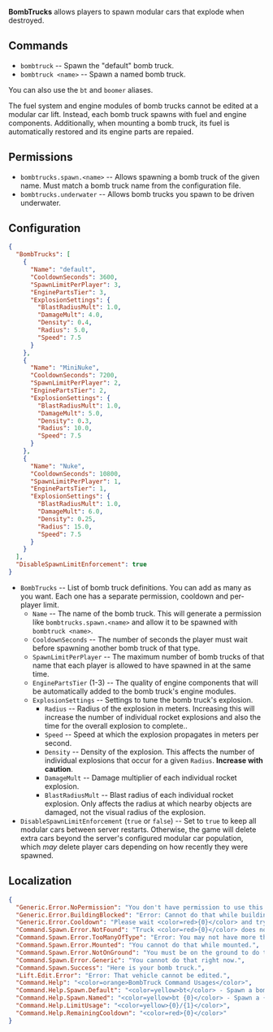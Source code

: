 **BombTrucks** allows players to spawn modular cars that explode when destroyed.

## Commands

- `bombtruck` -- Spawn the "default" bomb truck.
- `bombtruck <name>` -- Spawn a named bomb truck.

You can also use the `bt` and `boomer` aliases.

The fuel system and engine modules of bomb trucks cannot be edited at a modular car lift. Instead, each bomb truck spawns with fuel and engine components. Additionally, when mounting a bomb truck, its fuel is automatically restored and its engine parts are repaied.

## Permissions

- `bombtrucks.spawn.<name>` -- Allows spawning a bomb truck of the given name. Must match a bomb truck name from the configuration file.
- `bombtrucks.underwater` -- Allows bomb trucks you spawn to be driven underwater.

## Configuration

```json
{
  "BombTrucks": [
    {
      "Name": "default",
      "CooldownSeconds": 3600,
      "SpawnLimitPerPlayer": 3,
      "EnginePartsTier": 3,
      "ExplosionSettings": {
        "BlastRadiusMult": 1.0,
        "DamageMult": 4.0,
        "Density": 0.4,
        "Radius": 5.0,
        "Speed": 7.5
      }
    },
    {
      "Name": "MiniNuke",
      "CooldownSeconds": 7200,
      "SpawnLimitPerPlayer": 2,
      "EnginePartsTier": 2,
      "ExplosionSettings": {
        "BlastRadiusMult": 1.0,
        "DamageMult": 5.0,
        "Density": 0.3,
        "Radius": 10.0,
        "Speed": 7.5
      }
    },
    {
      "Name": "Nuke",
      "CooldownSeconds": 10800,
      "SpawnLimitPerPlayer": 1,
      "EnginePartsTier": 1,
      "ExplosionSettings": {
        "BlastRadiusMult": 1.0,
        "DamageMult": 6.0,
        "Density": 0.25,
        "Radius": 15.0,
        "Speed": 7.5
      }
    }
  ],
  "DisableSpawnLimitEnforcement": true
}
```

- `BombTrucks` -- List of bomb truck definitions. You can add as many as you want. Each one has a separate permission, cooldown and per-player limit.
  - `Name` -- The name of the bomb truck. This will generate a permission like `bombtrucks.spawn.<name>` and allow it to be spawned with `bombtruck <name>`.
  - `CooldownSeconds` -- The number of seconds the player must wait before spawning another bomb truck of that type.
  - `SpawnLimitPerPlayer` -- The maximum number of bomb trucks of that name that each player is allowed to have spawned in at the same time.
  - `EnginePartsTier` (1-3) -- The quality of engine components that will be automatically added to the bomb truck's engine modules.
  - `ExplosionSettings` -- Settings to tune the bomb truck's explosion.
    - `Radius` -- Radius of the explosion in meters. Increasing this will increase the number of individual rocket explosions and also the time for the overall explosion to complete..
    - `Speed` -- Speed at which the explosion propagates in meters per second.
    - `Density` -- Density of the explosion. This affects the number of individual explosions that occur for a given `Radius`. **Increase with caution**.
    - `DamageMult` -- Damage multiplier of each individual rocket explosion.
    - `BlastRadiusMult` -- Blast radius of each individual rocket explosion. Only affects the radius at which nearby objects are damaged, not the visual radius of the explosion.
- `DisableSpawnLimitEnforcement` (`true` or `false`) -- Set to `true` to keep all modular cars between server restarts. Otherwise, the game will delete extra cars beyond the server's configured modular car population, which *may* delete player cars depending on how recently they were spawned.

## Localization
```json
{
  "Generic.Error.NoPermission": "You don't have permission to use this command.",
  "Generic.Error.BuildingBlocked": "Error: Cannot do that while building blocked.",
  "Generic.Error.Cooldown": "Please wait <color=red>{0}</color> and try again.",
  "Command.Spawn.Error.NotFound": "Truck <color=red>{0}</color> does not exist.",
  "Command.Spawn.Error.TooManyOfType": "Error: You may not have more than <color=red>{0}</color> of that truck.",
  "Command.Spawn.Error.Mounted": "You cannot do that while mounted.",
  "Command.Spawn.Error.NotOnGround": "You must be on the ground to do that.",
  "Command.Spawn.Error.Generic": "You cannot do that right now.",
  "Command.Spawn.Success": "Here is your bomb truck.",
  "Lift.Edit.Error": "Error: That vehicle cannot be edited.",
  "Command.Help": "<color=orange>BombTruck Command Usages</color>",
  "Command.Help.Spawn.Default": "<color=yellow>bt</color> - Spawn a bomb truck",
  "Command.Help.Spawn.Named": "<color=yellow>bt {0}</color> - Spawn a {0} truck",
  "Command.Help.LimitUsage": "<color=yellow>{0}/{1}</color>",
  "Command.Help.RemainingCooldown": "<color=red>{0}</color>"
}
```